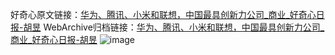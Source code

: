 好奇心原文链接：[华为、腾讯、小米和联想，中国最具创新力公司_商业_好奇心日报-胡昱](https://www.qdaily.com/articles/3289.html)
WebArchive归档链接：[华为、腾讯、小米和联想，中国最具创新力公司_商业_好奇心日报-胡昱](http://web.archive.org/web/20190623151834/https://www.qdaily.com/articles/3289.html)
![image](http://ww3.sinaimg.cn/large/007d5XDply1g3v6y7k3w6j30u032fb29)